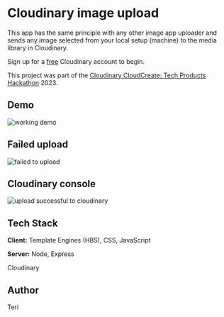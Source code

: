 # Cloudinary image upload

This app has the same principle with any other image app uploader and sends any image selected from your local setup (machine) to the media library in Cloudinary.

Sign up for a [free](https://cloudinary.com/users/register_free) Cloudinary account to begin.

This project was part of the [Cloudinary CloudCreate: Tech Products Hackathon](https://cloudinary.com/blog/cloudinary-cloudcreate-tech-products-hackathon) 2023.

## Demo

![working demo](https://user-images.githubusercontent.com/124436946/227532371-5444f474-5d1e-40dd-a037-5ea767052921.gif)

## Failed upload

![failed to upload](https://user-images.githubusercontent.com/124436946/227532635-c8f46dc9-e5d0-4df8-9b63-7f3dff41ee85.jpeg)

## Cloudinary console

![upload successful to cloudinary](https://res.cloudinary.com/practicaldev/image/fetch/s--HI89Vc4K--/c_limit%2Cf_auto%2Cfl_progressive%2Cq_auto%2Cw_880/https://paper-attachments.dropboxusercontent.com/s_DF51205B1B1DD26A29AB9205A4C79FCD89DC298D73EA9DF015261BE234BD069C_1679357753414_image.png)

## Tech Stack

**Client:** Template Engines (HBS), CSS, JavaScript

**Server:** Node, Express

Cloudinary

## Author

Teri
